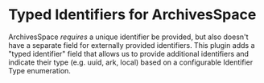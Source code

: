 Typed Identifiers for ArchivesSpace
===================================

ArchivesSpace *requires* a unique identifier be provided, but also doesn't have
a separate field for externally provided identifiers. This plugin adds a
"typed identifier" field that allows us to provide additional identifiers and
indicate their type (e.g. uuid, ark, local) based on a configurable Identifier
Type enumeration.
